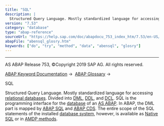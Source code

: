 ```yaml
---
title: "SQL"
description: |
  Structured Query Language. Mostly standardized language for accessing relational databases(https://help.sap.com/doc/abapdocu_753_index_htm/7.53/en-US/abenrelational_database_glosry.htm 'Glossary Entry'). Divided into DML(https://help.sap.com/doc/abapdocu_753_index_htm/7.53/en-US/abendml_glosry.h
version: "7.53"
category: "database"
type: "abap-reference"
sourceUrl: "https://help.sap.com/doc/abapdocu_753_index_htm/7.53/en-US/abensql_glosry.htm"
abapFile: "abensql_glosry.htm"
keywords: ["do", "try", "method", "data", "abensql", "glosry"]
---
```


* * *

AS ABAP Release 753, ©Copyright 2019 SAP AG. All rights reserved.

[ABAP Keyword Documentation](https://help.sap.com/doc/abapdocu_753_index_htm/7.53/en-US/abenabap.htm) →  [ABAP Glossary](https://help.sap.com/doc/abapdocu_753_index_htm/7.53/en-US/abenabap_glossary.htm) → 

SQL

Structured Query Language. Mostly standardized language for accessing [relational databases](https://help.sap.com/doc/abapdocu_753_index_htm/7.53/en-US/abenrelational_database_glosry.htm "Glossary Entry"). Divided into [DML](https://help.sap.com/doc/abapdocu_753_index_htm/7.53/en-US/abendml_glosry.htm "Glossary Entry"), [DDL](https://help.sap.com/doc/abapdocu_753_index_htm/7.53/en-US/abenddl_glosry.htm "Glossary Entry"), and [DCL](https://help.sap.com/doc/abapdocu_753_index_htm/7.53/en-US/abendcl_glosry.htm "Glossary Entry"). SQL is the programming interface for the [database](https://help.sap.com/doc/abapdocu_753_index_htm/7.53/en-US/abendatabase_glosry.htm "Glossary Entry") of an [AS ABAP](https://help.sap.com/doc/abapdocu_753_index_htm/7.53/en-US/abensap_nw_abap_glosry.htm "Glossary Entry"). In ABAP, the DML part is mapped by [ABAP SQL](https://help.sap.com/doc/abapdocu_753_index_htm/7.53/en-US/abenopen_sql_glosry.htm "Glossary Entry") and [ABAP CDS](https://help.sap.com/doc/abapdocu_753_index_htm/7.53/en-US/abenabap_cds_glosry.htm "Glossary Entry"). The entire scope of the SQL statements of the installed [database system](https://help.sap.com/doc/abapdocu_753_index_htm/7.53/en-US/abendatabase_system_glosry.htm "Glossary Entry"), however, is available as [Native SQL](https://help.sap.com/doc/abapdocu_753_index_htm/7.53/en-US/abennative_sql_glosry.htm "Glossary Entry") or in [AMDP methods](https://help.sap.com/doc/abapdocu_753_index_htm/7.53/en-US/abenamdp_method_glosry.htm "Glossary Entry").